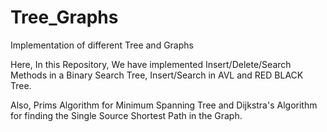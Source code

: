 # Tree_Graphs
Implementation of different Tree and Graphs

Here, In this Repository, We have implemented Insert/Delete/Search Methods in a Binary Search Tree, Insert/Search in AVL and RED BLACK Tree.

Also, Prims Algorithm for Minimum Spanning Tree and Dijkstra's Algorithm for finding the Single Source Shortest Path in the Graph.
